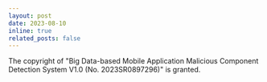 ```yaml
---
layout: post
date: 2023-08-10
inline: true
related_posts: false
---
```


The copyright of "Big Data-based Mobile Application Malicious Component Detection System V1.0 (No. 2023SR0897296)" is granted.